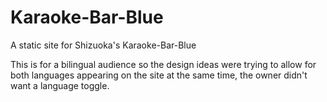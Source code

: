 # Karaoke-Bar-Blue
A static site for Shizuoka's Karaoke-Bar-Blue

This is for a bilingual audience so the design ideas were trying to allow for both languages appearing on the site at the same time, the owner didn't want a language toggle.